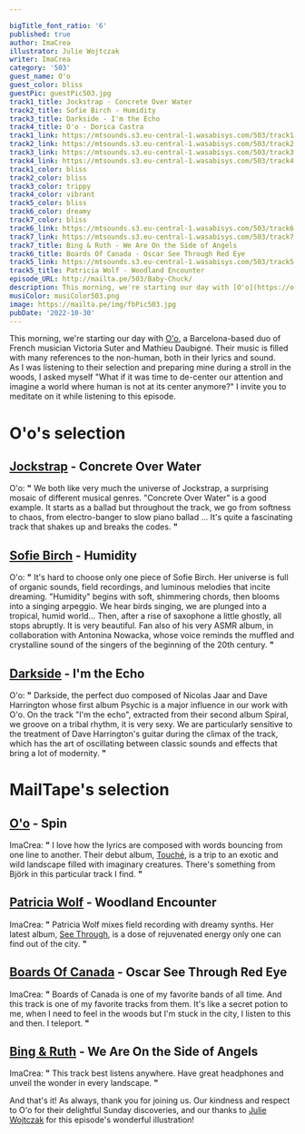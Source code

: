 ```yaml
---

bigTitle_font_ratio: '6'
published: true
author: ImaCrea
illustrator: Julie Wojtczak
writer: ImaCrea
category: '503'
guest_name: O'o
guest_color: bliss
guestPic: guestPic503.jpg
track1_title: Jockstrap - Concrete Over Water
track2_title: Sofie Birch - Humidity
track3_title: Darkside - I'm the Echo
track4_title: O'o - Dorica Castra
track1_link: https://mtsounds.s3.eu-central-1.wasabisys.com/503/track1.mp3
track2_link: https://mtsounds.s3.eu-central-1.wasabisys.com/503/track2.mp3
track3_link: https://mtsounds.s3.eu-central-1.wasabisys.com/503/track3.mp3
track4_link: https://mtsounds.s3.eu-central-1.wasabisys.com/503/track4.mp3
track1_color: bliss
track2_color: bliss
track3_color: trippy
track4_color: vibrant
track5_color: bliss
track6_color: dreamy
track7_color: bliss
track6_link: https://mtsounds.s3.eu-central-1.wasabisys.com/503/track6.mp3
track7_link: https://mtsounds.s3.eu-central-1.wasabisys.com/503/track7.mp3
track7_title: Bing & Ruth - We Are On the Side of Angels
track6_title: Boards Of Canada - Oscar See Through Red Eye
track5_link: https://mtsounds.s3.eu-central-1.wasabisys.com/503/track5.mp3
track5_title: Patricia Wolf - Woodland Encounter
episode_URL: http://mailta.pe/503/Baby-Chuck/
description: This morning, we're starting our day with [O'o](https://o-o-music.bandcamp.com), a Barcelona-based duo of French musician Victoria Suter and Mathieu Daubigné. Their music is filled with many references to the non-human, both in their lyrics and sound.
musiColor: musiColor503.png
image: https://mailta.pe/img/fbPic503.jpg
pubDate: '2022-10-30'
---
```

This morning, we're starting our day with [O'o](https://o-o-music.bandcamp.com), a Barcelona-based duo of French musician Victoria Suter and Mathieu Daubigné. Their music is filled with many references to the non-human, both in their lyrics and sound.
<br>
As I was listening to their selection and preparing mine during a stroll in the woods, I asked myself "What if it was time to de-center our attention and imagine a world where human is not at its center anymore?" I invite you to meditate on it while listening to this episode.

# O'o's selection

## [Jockstrap](https://jockstrapmusic.bandcamp.com/album/i-love-you-jennifer-b) - Concrete Over Water
O'o: **"** We both like very much the universe of Jockstrap, a surprising mosaic of different musical genres.
"Concrete Over Water" is a good example. It starts as a ballad but throughout the track, we go from softness to chaos, from electro-banger to slow piano ballad ... It's quite a fascinating track that shakes up and breaks the codes. **"** 

## [Sofie Birch](https://sofiebirch.bandcamp.com/) - Humidity
O'o: **"** It's hard to choose only one piece of Sofie Birch. Her universe is full of organic sounds, field recordings, and luminous melodies that incite dreaming.
"Humidity" begins with soft, shimmering chords, then blooms into a singing arpeggio. We hear birds singing, we are plunged into a tropical, humid world... Then, after a rise of saxophone a little ghostly, all stops abruptly. It is very beautiful.
Fan also of his very ASMR album, in collaboration with Antonina Nowacka, whose voice reminds the muffled and crystalline sound of the singers of the beginning of the 20th century. **"** 

## [Darkside](https://darkside.bandcamp.com) - I'm the Echo
O'o: **"** Darkside, the perfect duo composed of Nicolas Jaar and Dave Harrington whose first album Psychic is a major influence in our work with O'o.
On the track "I'm the echo", extracted from their second album Spiral, we groove on a tribal rhythm, it is very sexy. We are particularly sensitive to the treatment of Dave Harrington's guitar during the climax of the track, which has the art of oscillating between classic sounds and effects that bring a lot of modernity. **"** 

# MailTape's selection

## [O'o](https://o-o-music.bandcamp.com/) - Spin
ImaCrea: **"** I love how the lyrics are composed with words bouncing from one line to another. Their debut album, [Touché](https://o-o-music.bandcamp.com/album/touche-2), is a trip to an exotic and wild landscape filled with imaginary creatures. There's something from Björk in this particular track I find. **"** 

## [Patricia Wolf](https://patriciawolf.bandcamp.com) - Woodland Encounter
ImaCrea: **"** Patricia Wolf mixes field recording with dreamy synths. Her latest album, [See Through](https://patriciawolf.bandcamp.com/album/see-through), is a dose of rejuvenated energy only one can find out of the city. **"** 

## [Boards Of Canada](https://boardsofcanada.bandcamp.com) - Oscar See Through Red Eye
ImaCrea: **"** Boards of Canada is one of my favorite bands of all time. And this track is one of my favorite tracks from them. It's like a secret potion to me, when I need to feel in the woods but I'm stuck in the city, I listen to this and then. I teleport. **"** 

## [Bing & Ruth](https://bingruth.bandcamp.com) - We Are On the Side of Angels
ImaCrea: **"** This track best listens anywhere. Have great headphones and unveil the wonder in every landscape. **"** 

And that's it! As always, thank you for joining us. Our kindness and respect to O'o for their delightful Sunday discoveries, and our thanks to [Julie Wojtczak](https://www.instagram.com/julie_wo/) for this episode's wonderful illustration!
